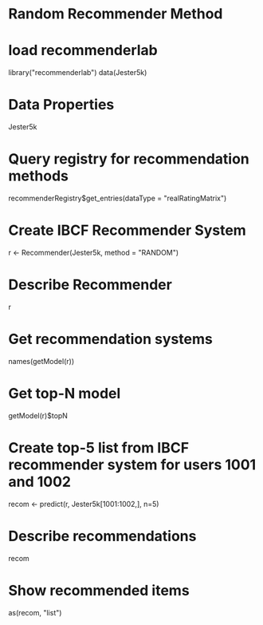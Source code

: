 Random Recommender Method
===========
# load recommenderlab
library("recommenderlab")
data(Jester5k)
# Data Properties
Jester5k
# Query registry for recommendation methods 
recommenderRegistry$get_entries(dataType = "realRatingMatrix")
# Create IBCF Recommender System 
r <- Recommender(Jester5k, method = "RANDOM")
# Describe Recommender
r
# Get recommendation systems
names(getModel(r))
# Get top-N model
getModel(r)$topN
# Create top-5 list from IBCF recommender system for users 1001 and 1002
recom <- predict(r, Jester5k[1001:1002,], n=5)
# Describe recommendations
recom
# Show recommended items
as(recom, "list")   
